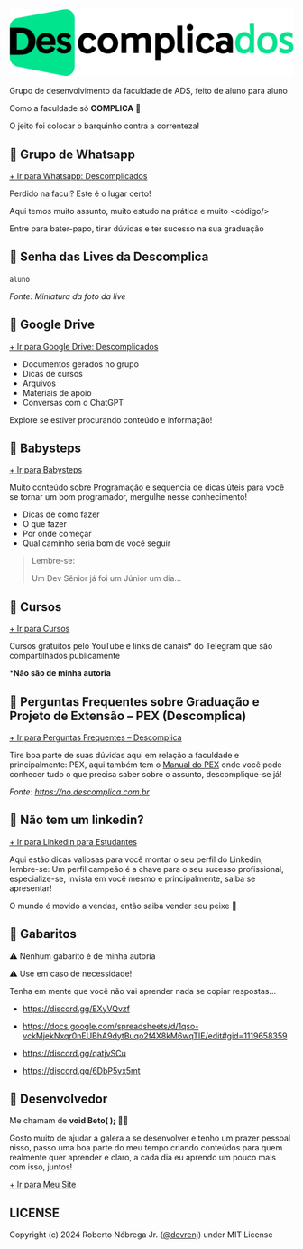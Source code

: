 ![Logo Descomplicados](./src/img/LogoDescomplicados.png)

Grupo de desenvolvimento da faculdade de ADS, feito de aluno para aluno

Como a faculdade só **COMPLICA** 🤡

O jeito foi colocar o barquinho contra a correnteza!

## 🔹 Grupo de Whatsapp

[+ Ir para Whatsapp: Descomplicados](./grupo.html)

Perdido na facul? Este é o lugar certo!

Aqui temos muito assunto, muito estudo na prática e muito &lt;código/&gt;

Entre para bater-papo, tirar dúvidas e ter sucesso na sua graduação

## 🔹 Senha das Lives da Descomplica

`aluno`

_Fonte: Miniatura da foto da live_

## 🔹 Google Drive

[+ Ir para Google Drive: Descomplicados](./drive.html)

- Documentos gerados no grupo
- Dicas de cursos
- Arquivos
- Materiais de apoio
- Conversas com o ChatGPT

Explore se estiver procurando conteúdo e informação!

## 🔹 Babysteps

[+ Ir para Babysteps](./babysteps.html)

Muito conteúdo sobre Programação e sequencia de dicas úteis para você se tornar um bom programador, mergulhe nesse conhecimento!
- Dicas de como fazer 
- O que fazer
- Por onde começar
- Qual caminho seria bom de você seguir

> Lembre-se:
> 
> Um Dev Sênior já foi um Júnior um dia...

## 🔹 Cursos

[+ Ir para Cursos](./cursos.html)

Cursos gratuitos pelo YouTube e links de canais* do Telegram que são compartilhados publicamente

***Não são de minha autoria**

## 🔹 Perguntas Frequentes sobre Graduação e Projeto de Extensão – PEX (Descomplica)

[+ Ir para Perguntas Frequentes – Descomplica](./descomplica-faq.html)

Tire boa parte de suas dúvidas aqui em relação a faculdade e principalmente: PEX, aqui também tem o [Manual do PEX](./descomplica-pex.html) onde você pode conhecer tudo o que precisa saber sobre o assunto, descomplique-se já!

_Fonte: <https://no.descomplica.com.br>_

## 🔹 Não tem um linkedin?

[+ Ir para Linkedin para Estudantes](./linkedin-estudantes.html)

Aqui estão dicas valiosas para você montar o seu perfil do Linkedin, lembre-se: Um perfil campeão é a chave para o seu sucesso profissional, especialize-se, invista em você mesmo e principalmente, saiba se apresentar!

O mundo é movido a vendas, então saiba vender seu peixe 🎣

## 🔹 Gabaritos

⚠️ Nenhum gabarito é de minha autoria

⚠️ Use em caso de necessidade!

Tenha em mente que você não vai aprender nada se copiar respostas…

- <https://discord.gg/EXyVQvzf>

- <https://docs.google.com/spreadsheets/d/1qso-vckMjekNxqr0nEUBhA9dytBuqo2f4X8kM6wqTIE/edit#gid=1119658359>

- <https://discord.gg/qatjvSCu>

- <https://discord.gg/6DbP5vx5mt>

## 🔹 Desenvolvedor

Me chamam de **void Beto( );** 👨‍💻

Gosto muito de ajudar a galera a se desenvolver e tenho um prazer pessoal nisso, passo uma boa parte do meu tempo criando conteúdos para quem realmente quer aprender e claro, a cada dia eu aprendo um pouco mais com isso, juntos!

[+ Ir para Meu Site](./renj.html)

## LICENSE

Copyright (c) 2024 Roberto Nóbrega Jr. ([@devrenj](./github.html)) under MIT License